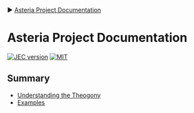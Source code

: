 :arrow_forward: [Asteria Project Documentation](https://github.com/asteria-project/asteria/blob/master/documentation/asteria-documentation.md)

# Asteria Project Documentation

[![JEC version](https://img.shields.io/badge/ASTERIA-1.0-%239966FF.svg)](https://github.com/asteria-project)
[![MIT](https://img.shields.io/github/license/mashape/apistatus.svg)](https://opensource.org/licenses/mit-license.php)


## Summary

- [Understanding the Theogony](https://github.com/asteria-project/asteria/blob/master/documentation/understanding-the-theogony.md)
- [Examples](https://github.com/asteria-project/asteria/blob/master/documentation/examples.md)
